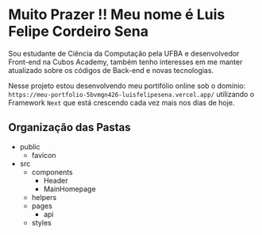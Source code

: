 # Muito Prazer !! Meu nome é Luis Felipe Cordeiro Sena

Sou estudante de Ciência da Computação pela UFBA e desenvolvedor Front-end na Cubos Academy, também tenho interesses em me manter atualizado sobre os códigos de Back-end e novas tecnologias.

Nesse projeto estou desenvolvendo meu portifólio online sob o domínio: `https://meu-portfolio-5bvmgn426-luisfelipesena.vercel.app/` utilizando o Framework `Next` que está crescendo cada vez mais nos dias de hoje.

## Organização das Pastas

- public
  - favicon
- src
  - components
    - Header
    - MainHomepage
  - helpers
  - pages
    - api
  - styles
